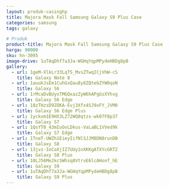 ```yaml
---
layout: produk-casinghp
title: Majora Mask Fall Samsung Galaxy S9 Plus Case
categories: samsung
tags: galaxy

# Produk
product-title: Majora Mask Fall Samsung Galaxy S9 Plus Case
harga: 90000
sku: hn-3095
image-drive: 1uTAqDhf7a3Ja-WGHqYqpMPydeHBDg8pB
gallery:
  - url: 1geM-XlkLr33LqTS_MvsZTwqICjVhW-cS
    title: Galaxy Note 8
  - url: 1auukJsEm1CuhGxQau8y8ZQtebZYW0qoN
    title: Galaxy S6
  - url: 1rMcaDvBUyxTMGQxazZyW6hAPgGsXYhvg
    title: Galaxy S6 Edge
  - url: 18zTHzsD9ZOKA-Evj3Xfx4SJ9xFY_JVM0
    title: Galaxy S6 Edge Plus
  - url: 1yckxm1E9HX3LZ72WQ8qtzx-wk07F8p37
    title: Galaxy S7
  - url: 1QsYT0_43mIuOvLDkus-VaLaBL1VVed9k
    title: Galaxy S7 Edge
  - url: 1TneT-UWZh1EieyIifNlSJJM8DN8runDB
    title: Galaxy S8
  - url: 13jvz-IoCoXjIZ7UUy1nXKKgATXYcGRTZ
    title: Galaxy S8 Plus
  - url: 10LJ56Me2kcSWhsq8VtrvE6lcAHonf_hE
    title: Galaxy S9
  - url: 1uTAqDhf7a3Ja-WGHqYqpMPydeHBDg8pB
    title: Galaxy S9 Plus
---
```

